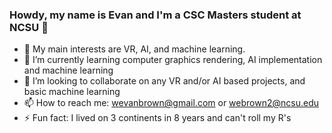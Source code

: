 ### Howdy, my name is Evan and I'm a CSC Masters student at NCSU 👋

- 🔭 My main interests are VR, AI, and machine learning. 
- 🌱 I’m currently learning computer graphics rendering, AI implementation and machine learning
- 👯 I’m looking to collaborate on any VR and/or AI based projects, and basic machine learning 
- 📫 How to reach me: wevanbrown@gmail.com or webrown2@ncsu.edu
- ⚡ Fun fact: I lived on 3 continents in 8 years and can't roll my R's

